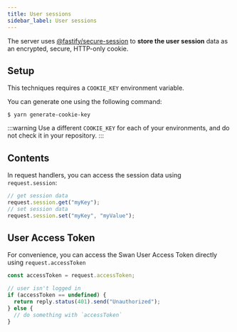 ```yaml
---
title: User sessions
sidebar_label: User sessions
---
```


The server uses [@fastify/secure-session](https://github.com/fastify/fastify-secure-session) to **store the user session** data as an encrypted, secure, HTTP-only cookie.

## Setup

This techniques requires a `COOKIE_KEY` environment variable.

You can generate one using the following command:

```console
$ yarn generate-cookie-key
```

:::warning
Use a different `COOKIE_KEY` for each of your environments, and do not check it in your repository.
:::

## Contents

In request handlers, you can access the session data using `request.session`:

```ts
// get session data
request.session.get("myKey");
// set session data
request.session.set("myKey", "myValue");
```

## User Access Token

For convenience, you can access the Swan User Access Token directly using `request.accessToken`

```ts
const accessToken = request.accessToken;

// user isn't logged in
if (accessToken == undefined) {
  return reply.status(401).send("Unauthorized");
} else {
  // do something with `accessToken`
}
```
